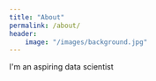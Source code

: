 ```yaml
---
title: "About"
permalink: /about/
header:
	image: "/images/background.jpg"
---
```


I'm an aspiring data scientist
